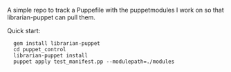 A simple repo to track a Puppefile with the puppetmodules I work on so that librarian-puppet can pull them.

Quick start:

      gem install librarian-puppet
      cd puppet_control
      librarian-puppet install
      puppet apply test_manifest.pp --modulepath=./modules